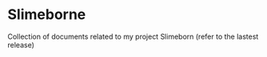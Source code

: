 # Slimeborne
Collection of documents related to my project Slimeborn (refer to the lastest release)

